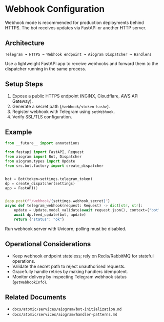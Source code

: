 # Webhook Configuration

Webhook mode is recommended for production deployments behind HTTPS. The bot receives updates via FastAPI or another HTTP server.

## Architecture

```
Telegram → HTTPS → Webhook endpoint → Aiogram Dispatcher → Handlers
```

Use a lightweight FastAPI app to receive webhooks and forward them to the dispatcher running in the same process.

## Setup Steps

1. Expose a public HTTPS endpoint (NGINX, Cloudflare, AWS API Gateway).
2. Generate a secret path (`/webhook/<token-hash>`).
3. Register webhook with Telegram using `setWebhook`.
4. Verify SSL/TLS configuration.

## Example

```python
from __future__ import annotations

from fastapi import FastAPI, Request
from aiogram import Bot, Dispatcher
from aiogram.types import Update
from src.bot.factory import create_dispatcher


bot = Bot(token=settings.telegram_token)
dp = create_dispatcher(settings)
app = FastAPI()


@app.post(f"/webhook/{settings.webhook_secret}")
async def telegram_webhook(request: Request) -> dict[str, str]:
    update = Update.model_validate(await request.json(), context={"bot": bot})
    await dp.feed_update(bot, update)
    return {"status": "ok"}
```

Run webhook server with Uvicorn; polling must be disabled.

## Operational Considerations

- Keep webhook endpoint stateless; rely on Redis/RabbitMQ for stateful operations.
- Validate the secret path to reject unauthorised requests.
- Gracefully handle retries by making handlers idempotent.
- Monitor delivery by inspecting Telegram webhook status (`getWebhookInfo`).

## Related Documents

- `docs/atomic/services/aiogram/bot-initialization.md`
- `docs/atomic/services/aiogram/handler-patterns.md`
